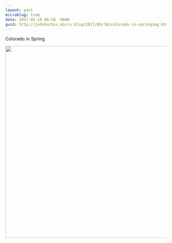 ```yaml
---
layout: post
microblog: true
date: 2017-05-18 06:56 -0600
guid: http://johnbarbic.micro.blog/2017/05/18/colorado-in-springimg.html
---
```

Colorado in Spring

<img src="http://johnbarbic.micro.blog/uploads/2017/c23aacdf8c.jpg" width="600" height="600" style="height: auto" />
